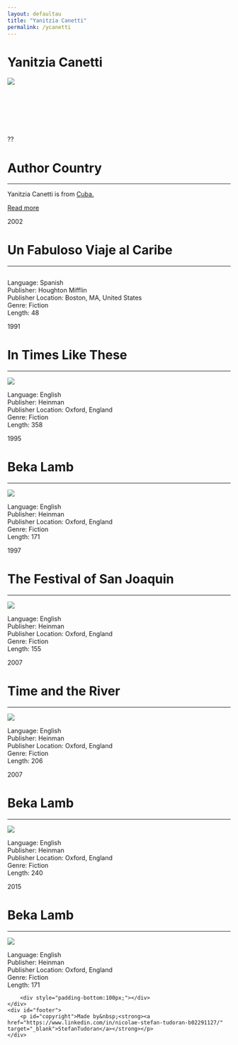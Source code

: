 ```yaml
---
layout: defaultau
title: "Yanitzia Canetti"
permalink: /ycanetti
---
```

<!-- partial:index.partial.html -->
<div class="content">
    <h1> Yanitzia Canetti</h1>
    <div class="quote">
        <div><img src="https://imagesvc.meredithcorp.io/v3/mm/image?url=https%3A%2F%2Fstatic.onecms.io%2Fwp-content%2Fuploads%2Fsites%2F21%2F2011%2F09%2Fyanitzia-canetti-25-poderosa-2011-435-1.jpg" class="logo"></div>
    </div>
    <div class="timeline">
        <div style="padding-bottom:100px;"></div>
        <div class="block">
            <div class="date right"><p class="right"> ?? </p></div>
            <div class="dot"></div>
            <div class="left first">
            <div class="author_country">
                <h1>Author Country</h1><hr>
          <div class="aclocation">  <p>Yanitzia Canetti is from <a href="http://localhost:4000/14">Cuba.</a></p></div>
              <div class="acreadmore">  <a href="https://en.wikipedia.org/wiki/Yanitzia_Canetti" target="_blank">Read more</a></div>
            </div>
            </div>
        </div>
        <div class="block">
            <div class="date left"><p class="left">2002</p></div>
            <div class="dot"></div>
            <div class="right">
                <h1>Un Fabuloso Viaje al Caribe</h1><hr>
                <p><img src=""></p>
                <p>
                Language: Spanish<br>
                Publisher: Houghton Mifflin<br>
                Publisher Location: Boston, MA, United States<br>
                Genre: Fiction<br>
                Length: 48<br>
                </p>
            </div>
        </div>
        <div class="block">
            <div class="date right"><p class="right">1991</p></div>
            <div class="dot"></div>
            <div class="left">
                <h1>In Times Like These</h1><hr>
                <p><img src="https://i.gr-assets.com/images/S/compressed.photo.goodreads.com/books/1387703217l/848567.jpg"></p>
                <p>
                Language: English<br>
                Publisher: Heinman<br>
                Publisher Location: Oxford, England<br>
                Genre: Fiction<br>
                Length: 358<br>
                </p>
            </div>
        </div>
        <div class="block">
            <div class="date left"><p class="left hide">1995</p></div>
            <div class="dot"></div>
            <div class="right">
                <h1>Beka Lamb</h1><hr>
                <p><img src="https://i.gr-assets.com/images/S/compressed.photo.goodreads.com/books/1410755274l/2477123.jpg"></p>
                <p>Language: English<br>
                Publisher: Heinman<br>
                Publisher Location: Oxford, England<br>
                Genre: Fiction<br>
                Length: 171<br></p>
            </div>
        </div><div class="block">
            <div class="date right"><p class="right hide">1997</p></div>
            <div class="dot"></div>
            <div class="left">
                <h1>The Festival of San Joaquin</h1><hr>
                <p><img src="https://i.gr-assets.com/images/S/compressed.photo.goodreads.com/books/1178878714l/848568.jpg"></p>
                <p>Language: English<br>
                Publisher: Heinman<br>
                Publisher Location: Oxford, England<br>
                Genre: Fiction<br>
                Length: 155<br></p>
            </div>
        </div>
        <div class="block">
            <div class="date left"><p class="left hide">2007</p></div>
            <div class="dot"></div>
            <div class="right">
                <h1>Time and the River</h1><hr>
                <p><img src="https://coverart.oclc.org/ImageWebSvc/oclc/+-+632591849_140.jpg?SearchOrder=+-+OT,OS,TN,GO,FA"></p>
                <p>Language: English<br>
                Publisher: Heinman<br>
                Publisher Location: Oxford, England<br>
                Genre: Fiction<br>
                Length: 206<br></p>
            </div>
        </div>
        <div class="block">
            <div class="date right"><p class="right hide">2007</p></div>
            <div class="dot"></div>
            <div class="left">
                <h1>Beka Lamb</h1><hr>
                <p><img src="https://i.gr-assets.com/images/S/compressed.photo.goodreads.com/books/1420768508l/24382533.jpg"></p>
                <p>Language: English<br>
                Publisher: Heinman<br>
                Publisher Location: Oxford, England<br>
                Genre: Fiction<br>
                Length: 240<br></p>
            </div>
        </div>
		<div class="block">
            <div class="date left"><p class="left hide">2015</p></div>
            <div class="dot"></div>
            <div class="right">
                <h1>Beka Lamb</h1><hr>
                <p><img src="https://i.gr-assets.com/images/S/compressed.photo.goodreads.com/books/1420768508l/24382533.jpg"></p>
                <p>Language: English<br>
                Publisher: Heinman<br>
                Publisher Location: Oxford, England<br>
                Genre: Fiction<br>
                Length: 171</p>
            </div>
        </div>

        <div style="padding-bottom:100px;"></div>
    </div>
    <div id="footer">
        <p id="copyright">Made by&nbsp;<strong><a href="https://www.linkedin.com/in/nicolae-stefan-tudoran-b02291127/" target="_blank">StefanTudoran</a></strong></p>
    </div>
</div>
<!-- partial -->
  <script src='https://cdnjs.cloudflare.com/ajax/libs/jquery/3.1.1/jquery.min.js'></script><script  src="assets/js/authorscript.js"></script>
